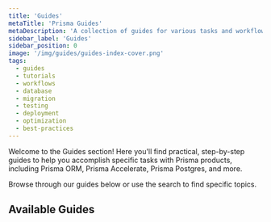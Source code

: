 ```yaml
---
title: 'Guides'
metaTitle: 'Prisma Guides'
metaDescription: 'A collection of guides for various tasks and workflows.'
sidebar_label: 'Guides'
sidebar_position: 0
image: '/img/guides/guides-index-cover.png'
tags:
  - guides
  - tutorials
  - workflows
  - database
  - migration
  - testing
  - deployment
  - optimization
  - best-practices
---
```


Welcome to the Guides section! Here you'll find practical, step-by-step guides to help you accomplish specific tasks with Prisma products, including Prisma ORM, Prisma Accelerate, Prisma Postgres, and more.

Browse through our guides below or use the search to find specific topics.

## Available Guides

<!-- DocCardList -->
